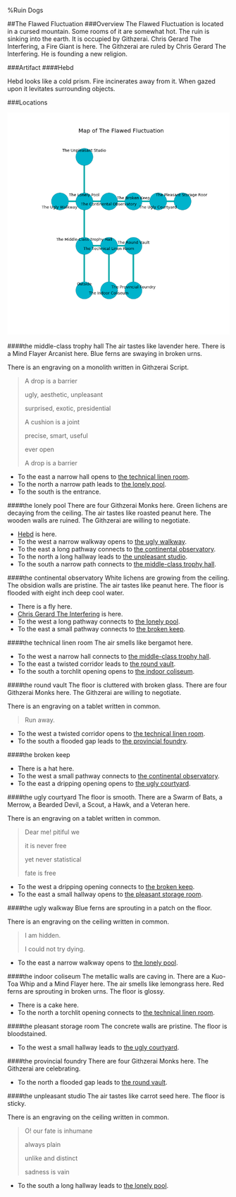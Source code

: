 %Ruin Dogs

##The Flawed Fluctuation
###Overview
The Flawed Fluctuation is located in a cursed mountain. Some rooms of it are somewhat hot. The ruin is sinking into the earth. It is occupied by Githzerai. <a name="Chris-Gerard-The-Interfering"></a>Chris Gerard The Interfering, a Fire Giant is here. The Githzerai are ruled by Chris Gerard The Interfering. He  is founding a new religion. 



###Artifact
####<a name="Hebd"></a>Hebd


Hebd looks like a cold prism. Fire incinerates away from it. When gazed upon it levitates surrounding objects. 





###Locations


![](../v2/images/The-Flawed-Fluctuation.png)

####<a name="the-middle-class-trophy-hall"></a>the middle-class trophy hall
The air tastes like lavender here. There is a Mind Flayer Arcanist here. Blue ferns are swaying in broken urns. 

There is an engraving on a monolith written in Githzerai Script. 

> A drop is a barrier
>
> ugly, aesthetic, unpleasant
>
> surprised, exotic, presidential
>
> A cushion is a joint
>
> precise, smart, useful
>
> ever open
>
> A drop is a barrier
>


* To the east a narrow hall opens to [the technical linen room](#the-technical-linen-room).
* To the north a narrow path leads to [the lonely pool](#the-lonely-pool).
* To the south is the entrance.


####<a name="the-lonely-pool"></a>the lonely pool
There are four Githzerai Monks here. Green lichens are decaying from the ceiling. The air tastes like roasted peanut here. The wooden walls are ruined. The Githzerai are willing to negotiate. 



* [Hebd](#Hebd) is here.
* To the west a narrow walkway opens to [the ugly walkway](#the-ugly-walkway).
* To the east a long pathway connects to [the continental observatory](#the-continental-observatory).
* To the north a long hallway leads to [the unpleasant studio](#the-unpleasant-studio).
* To the south a narrow path connects to [the middle-class trophy hall](#the-middle-class-trophy-hall).


####<a name="the-continental-observatory"></a>the continental observatory
White lichens are growing from the ceiling. The obsidion walls are pristine. The air tastes like peanut here. The floor is flooded with eight inch deep cool water. 



* There is a fly here.
* [Chris Gerard The Interfering](#Chris-Gerard-The-Interfering) is here.
* To the west a long pathway connects to [the lonely pool](#the-lonely-pool).
* To the east a small pathway connects to [the broken keep](#the-broken-keep).


####<a name="the-technical-linen-room"></a>the technical linen room
The air smells like bergamot here. 



* To the west a narrow hall connects to [the middle-class trophy hall](#the-middle-class-trophy-hall).
* To the east a twisted corridor leads to [the round vault](#the-round-vault).
* To the south a torchlit opening opens to [the indoor coliseum](#the-indoor-coliseum).


####<a name="the-round-vault"></a>the round vault
The floor is cluttered with broken glass. There are four Githzerai Monks here. The Githzerai are willing to negotiate. 

There is an engraving on a tablet written in common. 

> Run away.
>


* To the west a twisted corridor opens to [the technical linen room](#the-technical-linen-room).
* To the south a flooded gap leads to [the provincial foundry](#the-provincial-foundry).


####<a name="the-broken-keep"></a>the broken keep




* There is a hat here.
* To the west a small pathway connects to [the continental observatory](#the-continental-observatory).
* To the east a dripping opening opens to [the ugly courtyard](#the-ugly-courtyard).


####<a name="the-ugly-courtyard"></a>the ugly courtyard
The floor is smooth. There are a Swarm of Bats, a Merrow, a Bearded Devil, a Scout, a Hawk, and a Veteran here. 

There is an engraving on a tablet written in common. 

> Dear me! pitiful we
>
> it is never free
>
> yet never statistical
>
> fate is free
>


* To the west a dripping opening connects to [the broken keep](#the-broken-keep).
* To the east a small hallway opens to [the pleasant storage room](#the-pleasant-storage-room).


####<a name="the-ugly-walkway"></a>the ugly walkway
Blue ferns are sprouting in a patch on the floor. 

There is an engraving on the ceiling written in common. 

> I am hidden.
>
> I could not try dying.
>


* To the east a narrow walkway opens to [the lonely pool](#the-lonely-pool).


####<a name="the-indoor-coliseum"></a>the indoor coliseum
The metallic walls are caving in. There are a Kuo-Toa Whip and a Mind Flayer here. The air smells like lemongrass here. Red ferns are sprouting in broken urns. The floor is glossy. 



* There is a cake here.
* To the north a torchlit opening connects to [the technical linen room](#the-technical-linen-room).


####<a name="the-pleasant-storage-room"></a>the pleasant storage room
The concrete walls are pristine. The floor is bloodstained. 



* To the west a small hallway leads to [the ugly courtyard](#the-ugly-courtyard).


####<a name="the-provincial-foundry"></a>the provincial foundry
There are four Githzerai Monks here. The Githzerai are celebrating. 



* To the north a flooded gap leads to [the round vault](#the-round-vault).


####<a name="the-unpleasant-studio"></a>the unpleasant studio
The air tastes like carrot seed here. The floor is sticky. 

There is an engraving on the ceiling written in common. 

> O! our fate is inhumane
>
> always plain
>
> unlike and distinct
>
> sadness is vain
>


* To the south a long hallway leads to [the lonely pool](#the-lonely-pool).


